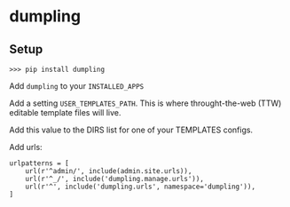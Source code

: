 # dumpling

## Setup

```
>>> pip install dumpling
```

Add `dumpling` to your `INSTALLED_APPS`

Add a setting `USER_TEMPLATES_PATH`.  This is where throught-the-web (TTW) editable template files will live.

Add this value to the DIRS list for one of your TEMPLATES configs.

Add urls:

```
urlpatterns = [
    url(r'^admin/', include(admin.site.urls)),
    url(r'^_/', include('dumpling.manage.urls')),
    url(r'^', include('dumpling.urls', namespace='dumpling')),
]
```
